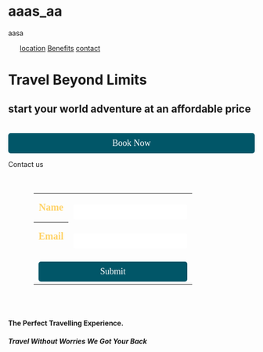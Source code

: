 # aaas_aa
aasa
<html lang="en">
<head>
<meta charset="utf-8">
<meta name="viewport" content="width=device-width, initial-scale=1">
<title>travel</title>
<link href="style.css" rel="stylesheet" type>
<style>
input[type=submit]{
width:5%
margin-left:50px;
background-image: url(cloud.jpg);
background-color:#015668;
color:white;
border:none;
padding:10px;
}
</style>
</head>
<body>
<ol>
<a href="location.html">location</a>
<a href="Benefits.html">Benefits</a>
<a href="contact.html">contact</a>
</ol>
<div class= "box">
<h1>Travel Beyond Limits</h1>
<h2>start your world adventure at an affordable price</h2>
<form>
<input type="submit" value="Book Now">
</div>
</body>
</html>

  <!DOCDTYPE html>
<html>
<head>
<title> HTML with input type submit button</title>
<link href="style.css" rel="stylesheet" type>
<style>
table{
	background:transparent;
	padding:50px;
	width: 500px;
	margin:auto;
	font-size: 20px;
	color:#FFD369;
	font-family: odachi;
}
input{
width:100%;
padding:5px;
margin-top:20px;
font-size: 18px;
font-family:odachi;
border:none;
border-radius: 5px;
}
input[type=submit]{
width:5%
margin-left:50px;
background-color:#015668;
color:white;
border:none;
padding:10px;
}
</style>
</head>
<body>
<div class= "rectangle">
<h7>Contact us</h7>
<form>
<table>
<tr>
<th> Name</th>
<td><input type="text" name="Name"</td>
</tr>
<tr>
<th> Email</th>
<td><input type="Email" name="Email"</td>
</tr>

<tr>
<td colspan ="2"><input type="Submit" value="Submit"></td>
</tr>

</table>
</form>
</div>
</body>
</html>
<html lang="en">
	<head>
		<meta charset="utf-8">
		<meta name="viewport" content="width=device-width, initial-scale=1">
		<title>Location</title>
		<link href="style.css" rel="stylesheet" type>
			</head>
	<body>
	<div class= "box">
		  <h4>The Perfect Travelling Experience.</h4>
		   <h5>Travel Without Worries We Got Your Back</h5>
	</div>
	</body>
</html>
